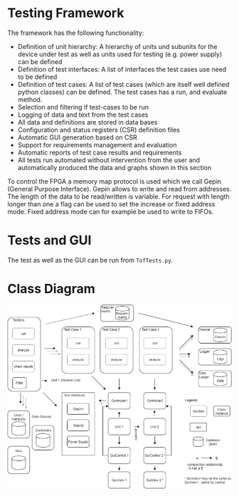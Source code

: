# Testing Framework

The framework has the following functionality:
- Definition of unit hierarchy: A hierarchy of units und subunits for the device under test as well as  units used for testing (e.g. power supply) can be defined
- Definition of test interfaces: A list of interfaces the test cases use need to be defined
- Definition of test cases: A list of test cases (which are itself well defined python classes) can be defined. The test cases has a run, and evaluate method.
- Selection and filtering if test-cases to be run
- Logging of data and text from the test cases
- All data and definitions are stored in data bases
- Configuration and status registers (CSR) definition files
- Automatic GUI generation based on CSR
- Support for requirements management and evaluation
- Automatic reports of test case results and requirements
- All tests run automated without intervention from the user and automatically produced the data and graphs shown in this section

To control the FPGA a memory map protocol is used which we call Gepin (General Purpose Interface). Gepin allows to write and read from addresses. The length of the data to be read/written is variable. For request with length longer than one a flag can be used to set the increase or fixed address mode.  Fixed address mode can for example be used to write to FIFOs.

# Tests and GUI

The test as well as the GUI can be run from `TofTests.py`.

# Class Diagram

![Class Diagram](./resources/class_diagram.png)
